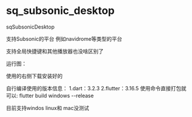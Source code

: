 # sq_subsonic_desktop

sqSubsonicDesktop

支持Subsonic的平台  例如navidrome等类型的平台

支持全局快捷键和其他播放器也没啥区别了

运行图：




使用的右侧下载安装好的


自行编译使用的版本信息：
1.dart：3.2.3
2.flutter：3.16.5
使用命令直接打包就可以:
flutter build windows --release




目前支持windos  linux和 mac没测试


